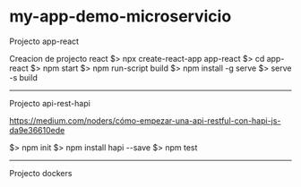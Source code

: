 # my-app-demo-microservicio

Projecto app-react

Creacion de projecto react
$> npx create-react-app app-react
$> cd app-react
$> npm start
$> npm run-script build
$> npm install -g serve
$> serve -s build

--------------------

Projecto api-rest-hapi

https://medium.com/noders/cómo-empezar-una-api-restful-con-hapi-js-da9e36610ede

$> npm init
$> npm install hapi --save
$> npm test
 
--------------------

Projecto dockers